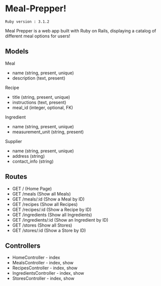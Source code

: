 # Meal-Prepper!
`Ruby version : 3.1.2`

Meal Prepper is a web app built with Ruby on Rails, displaying a catalog of different meal options for users!

## Models
Meal
- name (string, present, unique)
- description (text, present)

Recipe
- title (string, present, unique)
- instructions (text, present)
- meal_id (integer, optional, FK)

Ingredient
- name (string, present, unique)
- measurement_unit (string, present)

Supplier
- name (string, present, unique)
- address (string)
- contact_info (string)

## Routes
- GET /               (Home Page)
- GET /meals          (Show all Meals)
- GET /meals/:id      (Show a Meal by ID)
- GET /recipes        (Show all Recipes)
- GET /recipes/:id    (Show a Recipe by ID)
- GET /ingredients    (Show all Ingredients)
- GET /ingredients/:id (Show an Ingredient by ID)
- GET /stores      (Show all Stores)
- GET /stores/:id  (Show a Store by ID)

## Controllers
- HomeController - index
- MealsController - index, show
- RecipesController - index, show
- IngredientsController - index, show
- StoresController - index, show